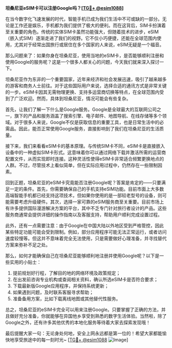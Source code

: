 **坦桑尼亚eSIM卡可以注册Google吗？[[TG💪+ @esim1088](https://t.me/s/esim1088)]**

在当今数字化飞速发展的时代，智能手机已成为我们生活中不可或缺的一部分。无论是工作还是娱乐，手机都为我们提供了极大的便利。而在这背后，SIM卡扮演着至关重要的角色。传统的实体SIM卡虽然功能强大，但随着技术的进步，eSIM（嵌入式SIM）逐渐走进了我们的视野。它不仅小巧便捷，还能在全球范围内使用，尤其对于经常出国旅行或居住在多个国家的人来说，eSIM无疑是一个福音。

那么问题来了：如果你身在坦桑尼亚，使用当地的eSIM卡，是否能够顺利注册和使用Google的服务呢？这是一个很多人都关心的问题，今天我们就来深入探讨一下。

坦桑尼亚作为东非的一个重要国家，近年来经济和社会发展迅速，吸引了越来越多的游客和商务人士前往。对于这些国际用户来说，选择合适的通讯方式是非常关键的一步。eSIM卡因其无需物理更换、支持多运营商切换等特点，在全球范围内受到了广泛欢迎。然而，具体到坦桑尼亚，情况可能会有些复杂。

首先，让我们了解一下什么是Google服务。Google是全球最大的互联网公司之一，旗下的产品和服务涵盖了搜索引擎、电子邮件、地图导航、在线存储等多个领域。对于很多人来说，Google不仅是获取信息的重要工具，也是日常生活中的必需品。因此，能否正常使用Google服务，直接影响到了我们在坦桑尼亚的生活质量。

接下来，我们来看看eSIM卡的基本原理。与传统SIM卡不同，eSIM卡是直接嵌入设备中的一种虚拟SIM卡形式。这意味着你可以通过网络下载并激活所需的运营商配置文件，从而实现即时连接。这种灵活性使得eSIM卡非常适合频繁更换地点的人群。不过，尽管技术上看似简单，但在实际应用过程中，仍然存在一些限制因素。

回到正题，坦桑尼亚的eSIM卡究竟能否注册Google呢？答案是肯定的——只要满足一定的条件。首先，你需要确保自己的手机支持eSIM功能。目前市面上大多数高端智能手机都已经支持这项技术，但如果你使用的是一部较老型号的设备，则可能需要考虑升级硬件。其次，选择一家可靠的eSIM服务商至关重要。目前市场上有许多提供国际漫游解决方案的平台，其中不乏专门针对旅行者设计的产品。这些服务商通常会提供详细的操作指南以及客服支持，帮助用户顺利完成设置过程。

此外，还有一点需要注意：由于Google在中国大陆以外地区受到严格管控，因此某些特定功能可能会受到限制。例如，部分应用程序可能无法正常运行，或者访问速度较慢等。但这并不意味着完全无法使用，只是需要做好心理准备，并寻找替代方案来弥补不足之处。

那么，如何才能确保自己在坦桑尼亚能够顺利地注册并使用Google呢？以下是一些实用的小贴士：

1. 提前规划好行程，了解目的地的网络环境及政策规定；
2. 在出发前咨询专业机构或查阅相关资料，确认所选eSIM卡是否符合要求；
3. 下载最新版Google应用程序，并保持系统更新；
4. 如果遇到问题，及时联系客服寻求帮助；
5. 准备备用方案，比如下载离线地图或其他替代性服务。

总之，坦桑尼亚的eSIM卡完全可以用来注册Google。只要掌握了正确的方法，并且做好充分准备，你就能够在异国他乡享受到熟悉的数字生活体验。当然啦，除了Google之外，还有许多其他优秀的本地化服务等待着大家去探索发现哦！

最后提醒大家一句：无论身处何地，安全上网永远都是第一位的！希望大家都能愉快地享受旅途中的每一刻时光~ [[TG💪+ @esim1088](https://t.me/s/esim1088) ![Image](https://i.postimg.cc/4NQfJmqS/Snipaste-2025-05-13-00-14-12.png)]